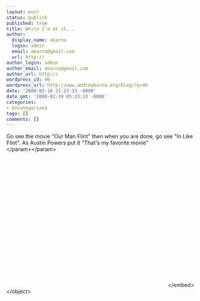 ```yaml
---
layout: post
status: publish
published: true
title: While I'm at it...
author:
  display_name: abarna
  login: admin
  email: abarna@gmail.com
  url: http://
author_login: admin
author_email: abarna@gmail.com
author_url: http://
wordpress_id: 46
wordpress_url: http://www.andrewbarna.org/blog/?p=46
date: '2008-02-18 21:23:33 -0800'
date_gmt: '2008-02-19 05:23:33 -0800'
categories:
- Uncategorized
tags: []
comments: []
---
```

<p>Go see the movie "Our Man Flint" then when you are done, go see "In Like Flint". As Austin Powers put it "That's my favorite movie"<br><object width="425" height="355"><param name="movie" value="http:&#47;&#47;www.youtube.com&#47;v&#47;tGjTFqqGtB0&rel=1"><&#47;param><param name="wmode" value="transparent"><&#47;param><embed src="http:&#47;&#47;www.youtube.com&#47;v&#47;tGjTFqqGtB0&rel=1" type="application&#47;x-shockwave-flash" wmode="transparent" width="425" height="355"><&#47;embed><&#47;object></p>
